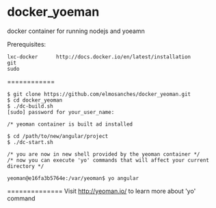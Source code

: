 docker_yoeman
=============

docker container for running nodejs and yoeamn

Prerequisites:

    lxc-docker      http://docs.docker.io/en/latest/installation
    git
    sudo

============


    $ git clone https://github.com/elmosanches/docker_yeoman.git
    $ cd docker_yeoman
    $ ./dc-build.sh
    [sudo] password for your_user_name:

    /* yeoman container is built ad installed

    $ cd /path/to/new/angular/project
    $ ./dc-start.sh

    /* you are now in new shell provided by the yeoman container */
    /* now you can execute 'yo' commands that will affect your current directory */

    yeoman@e16fa3b5764e:/var/yeoman$ yo angular


==============
Visit http://yeoman.io/ to learn more about 'yo' command
